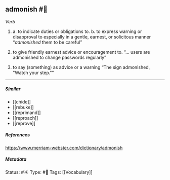 ## admonish #🧠 
_Verb_

1. a. to indicate duties or obligations to. 
	b. to express warning or disapproval to especially in a gentle, earnest, or solicitous manner
“_admonished_ them to be careful”

2. to give friendly earnest advice or encouragement to.
“… users are admonished to change passwords regularly”

3. to say (something) as advice or a warning
“The sign admonished, "Watch your step."”

___
##### Similar
-   [[chide]]
-   [[rebuke]]
-   [[reprimand]]
-   [[reproach]]
-   [[reprove]]

##### References 
https://www.merriam-webster.com/dictionary/admonish

##### Metadata
Status: #☀️ 
Type: #🔵
Tags:  [[Vocabulary]]
